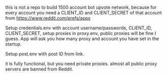 this is not a repo to build 1500 account bot upvote network, because for every account you need a CLIENT_ID and CLIENT_SECRET of that account from https://www.reddit.com/prefs/apps

Setup credentials.env with account username/passwords, CLIENT_ID, CLIENT_SECRET, setup proxies in proxy.env, public proxies will be fine I guess. App will ask you how many proxy and account you have set in the startup. 

Setup post.env with post ID from link.

it is fully functional, but you need private proxies. almost all public proxy servers are banned from Reddit.
